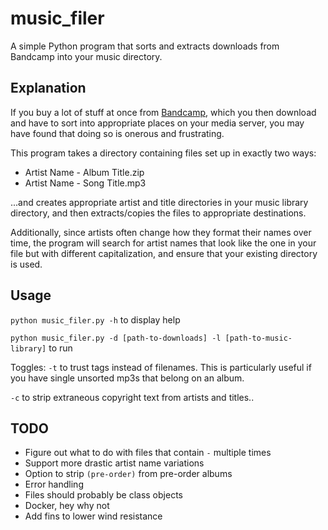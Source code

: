 # music_filer
A simple Python program that sorts and extracts downloads from Bandcamp into your music directory.

## Explanation
If you buy a lot of stuff at once from [Bandcamp](https://www.bandcamp.com), which you then download and have to sort into appropriate places on your media server, you may have found that doing so is onerous and frustrating.

This program takes a directory containing files set up in exactly two ways:

* Artist Name - Album Title.zip
* Artist Name - Song Title.mp3

...and creates appropriate artist and title directories in your music library directory, and then extracts/copies the files to appropriate destinations.

Additionally, since artists often change how they format their names over time, the program will search for artist names that look like the one in your file but with different capitalization, and ensure that your existing directory is used.

## Usage

`python music_filer.py -h` to display help

`python music_filer.py -d [path-to-downloads] -l [path-to-music-library]` to run 

Toggles:
`-t` to trust tags instead of filenames. This is particularly useful if you have single unsorted mp3s that belong on an album.

`-c` to strip extraneous copyright text from artists and titles..

## TODO

* Figure out what to do with files that contain ` - ` multiple times
* Support more drastic artist name variations
* Option to strip `(pre-order)` from pre-order albums
* Error handling
* Files should probably be class objects
* Docker, hey why not
* Add fins to lower wind resistance